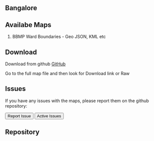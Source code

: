 ## Bangalore

## Availabe Maps
1. BBMP Ward Boundaries - Geo JSON, KML etc

## Download
Download from github
<a class="btn btn-lg btn-success" href="https://github.com/datameet/Municipal_Spatial_Data/tree/master/Bangalore">
<i class="fa fa-github fa-2x pull-left"></i> GitHub</a>   


Go to the full map file and then look for Download link or Raw


## Issues

If you have any issues with the maps, please report them on the github repository:

<a href="https://github.com/datameet/Municipal_Spatial_Data/issues/new"><button class="btn btn-primary" type="submit">Report Issue</button></a>
<a href="https://github.com/datameet/Municipal_Spatial_Data/issues"><button class="btn btn-primary" type="submit">Active Issues</button></a>


## Repository

